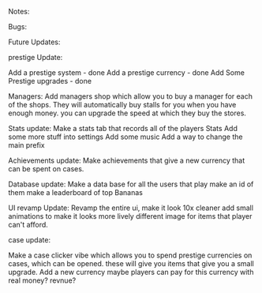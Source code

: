 Notes:









Bugs:






Future Updates:

prestige Update:

Add a prestige system   - done
Add a prestige currency - done
Add Some Prestige upgrades - done



Managers:
Add managers shop which allow you to buy a manager for each of the shops. They will automatically buy stalls for you when you have enough money. you can upgrade the speed at which they buy the stores.

Stats update:
Make a stats tab that records all of the players Stats
Add some more stuff into settings
Add some music
Add a way to change the main prefix

Achievements update:
Make achievements that give a new currency that can be spent on cases.

Database update:
Make a data base for all the users that play
make an id of them
make a leaderboard of top Bananas

UI revamp Update:
Revamp the entire ui, make it look 10x cleaner
add small animations to make it looks more lively
different image for items that player can't afford.

case update:

Make a case clicker vibe which allows you to spend prestige currencies on cases, which can be opened. these will give you items that give you a small upgrade.
Add a new currency maybe players can pay for this currency with real money? revnue? 